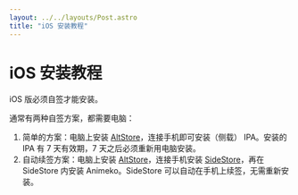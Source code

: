 ```yaml
---
layout: ../../layouts/Post.astro
title: "iOS 安装教程"
---
```


# iOS 安装教程

iOS 版必须自签才能安装。

通常有两种自签方案，都需要电脑：

[AltStore]: https://altstore.io/
[SideStore]: https://sidestore.io/

1. 简单的方案：电脑上安装 [AltStore][AltStore]，连接手机即可安装（侧载） IPA。安装的 IPA 有 7 天有效期，7 天之后必须重新用电脑安装。
2. 自动续签方案：电脑上安装 [AltStore][AltStore]，连接手机安装 [SideStore][SideStore]，再在 SideStore 内安装 Animeko。SideStore 可以自动在手机上续签，无需重新安装。
